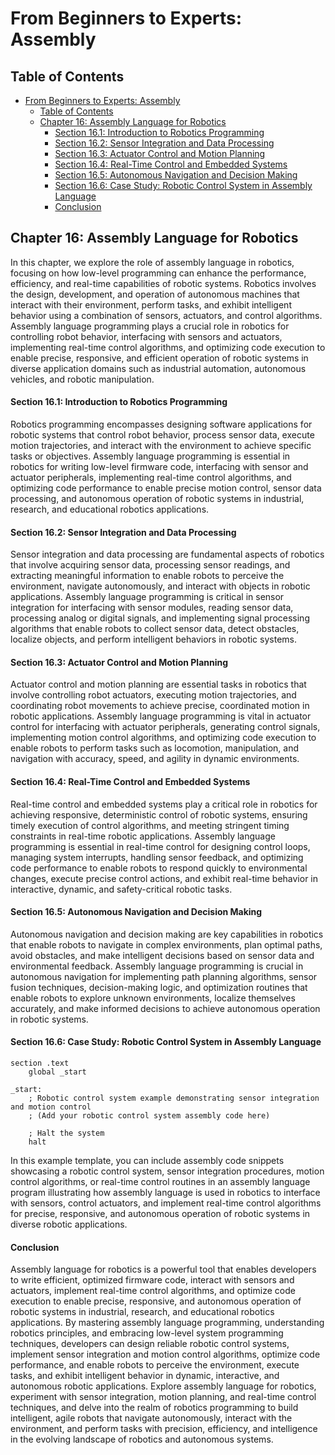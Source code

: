 # From Beginners to Experts: Assembly

## Table of Contents

- [From Beginners to Experts: Assembly](#from-beginners-to-experts-assembly)
  - [Table of Contents](#table-of-content)
  - [Chapter 16: Assembly Language for Robotics](#chapter-16-assembly-language-for-robotics)
      - [Section 16.1: Introduction to Robotics Programming](#section-161-introduction-to-robotics-programming)
      - [Section 16.2: Sensor Integration and Data Processing](#section-162-sensor-integration-and-data-processing)
      - [Section 16.3: Actuator Control and Motion Planning](#section-163-actuator-control-and-motion-planning)
      - [Section 16.4: Real-Time Control and Embedded Systems](#section-164-real-time-control-and-embedded-systems)
      - [Section 16.5: Autonomous Navigation and Decision Making](#section-165-autonomous-navigation-and-decision-making)
      - [Section 16.6: Case Study: Robotic Control System in Assembly Language](#section-166-case-study-robotic-control-system-in-assembly-language)
      - [Conclusion](#conclusion)

## Chapter 16: Assembly Language for Robotics

In this chapter, we explore the role of assembly language in robotics, focusing on how low-level programming can enhance the performance, efficiency, and real-time capabilities of robotic systems. Robotics involves the design, development, and operation of autonomous machines that interact with their environment, perform tasks, and exhibit intelligent behavior using a combination of sensors, actuators, and control algorithms. Assembly language programming plays a crucial role in robotics for controlling robot behavior, interfacing with sensors and actuators, implementing real-time control algorithms, and optimizing code execution to enable precise, responsive, and efficient operation of robotic systems in diverse application domains such as industrial automation, autonomous vehicles, and robotic manipulation.

#### Section 16.1: Introduction to Robotics Programming

Robotics programming encompasses designing software applications for robotic systems that control robot behavior, process sensor data, execute motion trajectories, and interact with the environment to achieve specific tasks or objectives. Assembly language programming is essential in robotics for writing low-level firmware code, interfacing with sensor and actuator peripherals, implementing real-time control algorithms, and optimizing code performance to enable precise motion control, sensor data processing, and autonomous operation of robotic systems in industrial, research, and educational robotics applications.

#### Section 16.2: Sensor Integration and Data Processing

Sensor integration and data processing are fundamental aspects of robotics that involve acquiring sensor data, processing sensor readings, and extracting meaningful information to enable robots to perceive the environment, navigate autonomously, and interact with objects in robotic applications. Assembly language programming is critical in sensor integration for interfacing with sensor modules, reading sensor data, processing analog or digital signals, and implementing signal processing algorithms that enable robots to collect sensor data, detect obstacles, localize objects, and perform intelligent behaviors in robotic systems.

#### Section 16.3: Actuator Control and Motion Planning

Actuator control and motion planning are essential tasks in robotics that involve controlling robot actuators, executing motion trajectories, and coordinating robot movements to achieve precise, coordinated motion in robotic applications. Assembly language programming is vital in actuator control for interfacing with actuator peripherals, generating control signals, implementing motion control algorithms, and optimizing code execution to enable robots to perform tasks such as locomotion, manipulation, and navigation with accuracy, speed, and agility in dynamic environments.

#### Section 16.4: Real-Time Control and Embedded Systems

Real-time control and embedded systems play a critical role in robotics for achieving responsive, deterministic control of robotic systems, ensuring timely execution of control algorithms, and meeting stringent timing constraints in real-time robotic applications. Assembly language programming is essential in real-time control for designing control loops, managing system interrupts, handling sensor feedback, and optimizing code performance to enable robots to respond quickly to environmental changes, execute precise control actions, and exhibit real-time behavior in interactive, dynamic, and safety-critical robotic tasks.

#### Section 16.5: Autonomous Navigation and Decision Making

Autonomous navigation and decision making are key capabilities in robotics that enable robots to navigate in complex environments, plan optimal paths, avoid obstacles, and make intelligent decisions based on sensor data and environmental feedback. Assembly language programming is crucial in autonomous navigation for implementing path planning algorithms, sensor fusion techniques, decision-making logic, and optimization routines that enable robots to explore unknown environments, localize themselves accurately, and make informed decisions to achieve autonomous operation in robotic systems.

#### Section 16.6: Case Study: Robotic Control System in Assembly Language

```assembly
section .text
    global _start

_start:
    ; Robotic control system example demonstrating sensor integration and motion control
    ; (Add your robotic control system assembly code here)

    ; Halt the system
    halt
```

In this example template, you can include assembly code snippets showcasing a robotic control system, sensor integration procedures, motion control algorithms, or real-time control routines in an assembly language program illustrating how assembly language is used in robotics to interface with sensors, control actuators, and implement real-time control algorithms for precise, responsive, and autonomous operation of robotic systems in diverse robotic applications.

#### Conclusion

Assembly language for robotics is a powerful tool that enables developers to write efficient, optimized firmware code, interact with sensors and actuators, implement real-time control algorithms, and optimize code execution to enable precise, responsive, and autonomous operation of robotic systems in industrial, research, and educational robotics applications. By mastering assembly language programming, understanding robotics principles, and embracing low-level system programming techniques, developers can design reliable robotic control systems, implement sensor integration and motion control algorithms, optimize code performance, and enable robots to perceive the environment, execute tasks, and exhibit intelligent behavior in dynamic, interactive, and autonomous robotic applications. Explore assembly language for robotics, experiment with sensor integration, motion planning, and real-time control techniques, and delve into the realm of robotics programming to build intelligent, agile robots that navigate autonomously, interact with the environment, and perform tasks with precision, efficiency, and intelligence in the evolving landscape of robotics and autonomous systems.
